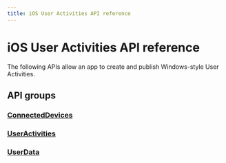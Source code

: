 ```yaml
---
title: iOS User Activities API reference
---
```


# iOS User Activities API reference

The following APIs allow an app to create and publish Windows-style User Activities.

## API groups

### [ConnectedDevices](../objectivec-api/connecteddevices/index.md)
### [UserActivities](../objectivec-api/userdata.useractivities/index.md)
### [UserData](../objectivec-api/userdata/index.md)